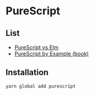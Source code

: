 # PureScript

## List

- [PureScript vs Elm](https://gist.github.com/spicydonuts/0c09596c1f27d517e9fe)
- [PureScript by Example (book)](https://leanpub.com/purescript)

## Installation

`yarn global add purescript`
